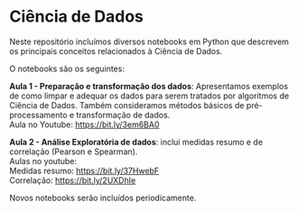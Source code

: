 # Ciência de Dados

Neste repositório incluímos diversos notebooks em Python que descrevem os principais conceitos relacionados à Ciência de Dados.

O notebooks são os seguintes:

**Aula 1 - Preparação e transformação dos dados**: Apresentamos exemplos de como limpar e adequar os dados para serem tratados por algoritmos de Ciência de Dados. Também consideramos métodos básicos de pré-processamento e transformação de dados.<br>
Aula no Youtube: https://bit.ly/3em6BA0

**Aula 2 - Análise Exploratória de dados**: inclui medidas resumo e de correlação (Pearson e Spearman).<br>
Aulas no youtube: <br> 
Medidas resumo: https://bit.ly/37HwebF <br>
Correlação: https://bit.ly/2UXDhIe <br>


Novos notebooks serão incluídos periodicamente.
